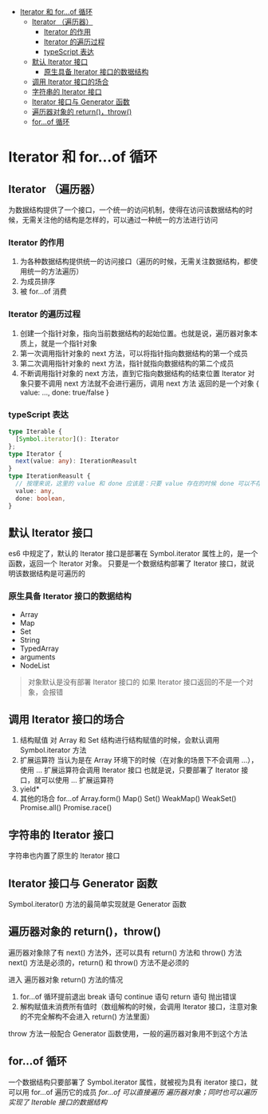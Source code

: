 - [Iterator 和 for...of 循环](#iterator-和-forof-循环)
  - [Iterator （遍历器）](#iterator-遍历器)
    - [Iterator 的作用](#iterator-的作用)
    - [Iterator 的遍历过程](#iterator-的遍历过程)
    - [typeScript 表达](#typescript-表达)
  - [默认 Iterator 接口](#默认-iterator-接口)
    - [原生具备 Iterator 接口的数据结构](#原生具备-iterator-接口的数据结构)
  - [调用 Iterator 接口的场合](#调用-iterator-接口的场合)
  - [字符串的 Iterator 接口](#字符串的-iterator-接口)
  - [Iterator 接口与 Generator 函数](#iterator-接口与-generator-函数)
  - [遍历器对象的 return()，throw()](#遍历器对象的-returnthrow)
  - [for...of 循环](#forof-循环)

# Iterator 和 for...of 循环
## Iterator （遍历器）
为数据结构提供了一个接口，一个统一的访问机制，使得在访问该数据结构的时候，无需关注他的结构是怎样的，可以通过一种统一的方法进行访问

### Iterator 的作用
1. 为各种数据结构提供统一的访问接口（遍历的时候，无需关注数据结构，都使用统一的方法遍历）
2. 为成员排序
3. 被 for...of 消费

### Iterator 的遍历过程
1. 创建一个指针对象，指向当前数据结构的起始位置。也就是说，遍历器对象本质上，就是一个指针对象
2. 第一次调用指针对象的 next 方法，可以将指针指向数据结构的第一个成员
3. 第二次调用指针对象的 next 方法，指针就指向数据结构的第二个成员
4. 不断调用指针对象的 next 方法，直到它指向数据结构的结束位置
Iterator 对象只要不调用 next 方法就不会进行遍历，调用 next 方法 返回的是一个对象 { value: ..., done: true/false }

### typeScript 表达
```ts
type Iterable {
  [Symbol.iterator](): Iterator
};
type Iterator {
  next(value: any): IterationReasult
}
type IterationReasult {
  // 按理来说，这里的 value 和 done 应该是：只要 value 存在的时候 done 可以不存在；done 存在的时候，value 可以不存在，或者说 done 为true 的时候，value 可以不存在，如何实现这种工具类
  value: any,
  done: boolean,
}
```

## 默认 Iterator 接口
es6 中规定了，默认的 Iterator 接口是部署在 Symbol.iterator 属性上的，是一个函数，返回一个 Iterator 对象。
只要是一个数据结构部署了 Iterator 接口，就说明该数据结构是可遍历的

### 原生具备 Iterator 接口的数据结构
+ Array
+ Map
+ Set
+ String
+ TypedArray
+ arguments
+ NodeList
> 对象默认是没有部署 Iterator 接口的
> 如果 Iterator 接口返回的不是一个对象，会报错

## 调用 Iterator 接口的场合
1. 结构赋值
对 Array 和 Set 结构进行结构赋值的时候，会默认调用 Symbol.iterator 方法
2. 扩展运算符
当认为是在 Array 环境下的时候（在对象的场景下不会调用 ...），使用 ... 扩展运算符会调用 Iterator 接口
也就是说，只要部署了 Iterator 接口，就可以使用 ... 扩展运算符
3. yield*
4. 其他的场合
   for...of
   Array.form()
   Map() Set() WeakMap() WeakSet() 
   Promise.all()
   Promise.race()

## 字符串的 Iterator 接口
字符串也内置了原生的 Iterator 接口

## Iterator 接口与 Generator 函数
Symbol.iterator() 方法的最简单实现就是 Generator 函数

## 遍历器对象的 return()，throw()
遍历器对象除了有 next() 方法外，还可以具有 return() 方法和 throw() 方法
next() 方法是必须的，return() 和 throw() 方法不是必须的

进入 遍历器对象 return() 方法的情况
1. for...of 循环提前退出
  break 语句
  continue 语句
  return 语句
  抛出错误
2. 解构赋值未消费所有值时（数组解构的时候，会调用 Iterator 接口，注意对象的不完全解构不会进入 return() 方法里面）

throw 方法一般配合 Generator 函数使用，一般的遍历器对象用不到这个方法

## for...of 循环
一个数据结构只要部署了 Symbol.iterator 属性，就被视为具有 iterator 接口，就可以用 for...of 遍历它的成员
*for...of 可以直接遍历 遍历器对象；同时也可以遍历实现了 Iterable 接口的数据结构*
